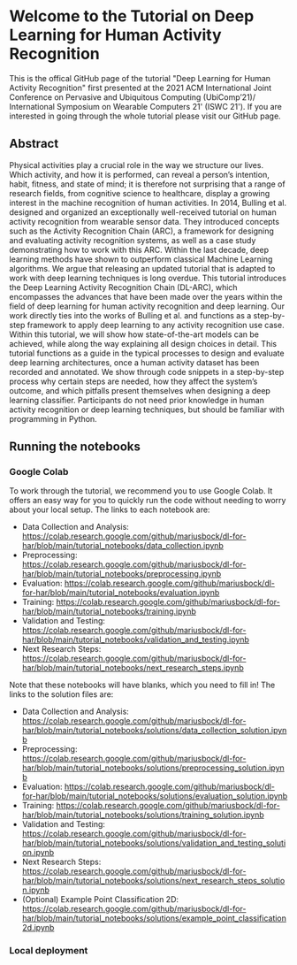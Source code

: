 # Welcome to the Tutorial on Deep Learning for Human Activity Recognition

This is the offical GitHub page of the tutorial "Deep Learning for Human Activity Recognition" first presented at the 2021 ACM International Joint Conference on Pervasive and Ubiquitous Computing (UbiComp’21)/ International Symposium on Wearable Computers 21' (ISWC 21'). If you are interested in going through the whole tutorial please visit our GitHub page.

## Abstract
Physical activities play a crucial role in the way we structure our lives. Which activity, and how it is performed, can reveal a person’s intention, habit, fitness, and state of mind; it is therefore not surprising that a range of research fields, from cognitive science to healthcare, display a growing interest in the machine recognition of human activities. In 2014, Bulling et al. designed and organized an exceptionally well-received tutorial on human activity recognition from wearable sensor data. They introduced concepts such as the Activity Recognition Chain (ARC), a framework for designing and evaluating activity recognition systems, as well as a case study demonstrating how to work with this ARC. Within the last decade, deep learning methods have shown to outperform classical Machine Learning algorithms. We argue that releasing an updated tutorial that is adapted to work with deep learning techniques is long overdue. This tutorial introduces the Deep Learning Activity Recognition Chain (DL-ARC), which encompasses the advances that have been made over the years within the field of deep learning for human activity recognition and deep learning. Our work directly ties into the works of Bulling et al. and functions as a step-by-step framework to apply deep learning to any activity recognition use case. Within this tutorial, we will show how state-of-the-art models can be achieved, while along the way explaining all design choices in detail. This tutorial functions as a guide in the typical processes to design and evaluate deep learning architectures, once a human activity dataset has been recorded and annotated. We show through code snippets in a step-by-step process why certain steps are needed, how they affect the system’s outcome, and which pitfalls present themselves when designing a deep learning classifier. Participants do not need prior knowledge in human activity recognition or deep learning techniques, but should be familiar with programming in Python.

## Running the notebooks

### Google Colab
To work through the tutorial, we recommend you to use Google Colab. It offers an easy way for you to quickly run the code without needing to worry about your local setup. The links to each notebook are:

- Data Collection and Analysis: https://colab.research.google.com/github/mariusbock/dl-for-har/blob/main/tutorial_notebooks/data_collection.ipynb
- Preprocessing: https://colab.research.google.com/github/mariusbock/dl-for-har/blob/main/tutorial_notebooks/preprocessing.ipynb
- Evaluation: https://colab.research.google.com/github/mariusbock/dl-for-har/blob/main/tutorial_notebooks/evaluation.ipynb
- Training: https://colab.research.google.com/github/mariusbock/dl-for-har/blob/main/tutorial_notebooks/training.ipynb
- Validation and Testing: https://colab.research.google.com/github/mariusbock/dl-for-har/blob/main/tutorial_notebooks/validation_and_testing.ipynb
- Next Research Steps: https://colab.research.google.com/github/mariusbock/dl-for-har/blob/main/tutorial_notebooks/next_research_steps.ipynb

Note that these notebooks will have blanks, which you need to fill in! The links to the solution files are:

- Data Collection and Analysis: https://colab.research.google.com/github/mariusbock/dl-for-har/blob/main/tutorial_notebooks/solutions/data_collection_solution.ipynb
- Preprocessing: https://colab.research.google.com/github/mariusbock/dl-for-har/blob/main/tutorial_notebooks/solutions/preprocessing_solution.ipynb
- Evaluation: https://colab.research.google.com/github/mariusbock/dl-for-har/blob/main/tutorial_notebooks/solutions/evaluation_solution.ipynb
- Training: https://colab.research.google.com/github/mariusbock/dl-for-har/blob/main/tutorial_notebooks/solutions/training_solution.ipynb
- Validation and Testing: https://colab.research.google.com/github/mariusbock/dl-for-har/blob/main/tutorial_notebooks/solutions/validation_and_testing_solution.ipynb
- Next Research Steps: https://colab.research.google.com/github/mariusbock/dl-for-har/blob/main/tutorial_notebooks/solutions/next_research_steps_solution.ipynb
- (Optional) Example Point Classification 2D: https://colab.research.google.com/github/mariusbock/dl-for-har/blob/main/tutorial_notebooks/solutions/example_point_classification2d.ipynb
### Local deployment
